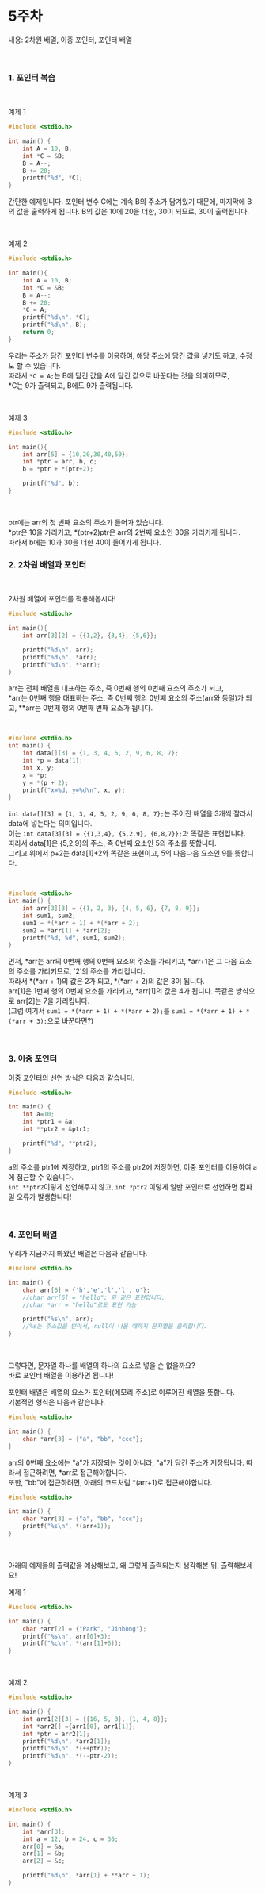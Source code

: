 # 5주차

내용: 2차원 배열, 이중 포인터, 포인터 배열

<br/>

### 1. 포인터 복습

<br/>

예제 1

```c
#include <stdio.h>

int main() {
    int A = 10, B;
    int *C = &B;
    B = A--;
    B += 20;
    printf("%d", *C);
}
```  
  
간단한 예제입니다.
포인터 변수 C에는 계속 B의 주소가 담겨있기 때문에, 마지막에 B의 값을 출력하게 됩니다.
B의 값은 10에 20을 더한, 30이 되므로, 30이 출력됩니다.

<br/>

예제 2

```c
#include <stdio.h>

int main(){
    int A = 10, B;
    int *C = &B;
    B = A--;
    B += 20;
    *C = A;
    printf("%d\n", *C);
    printf("%d\n", B);
    return 0;
}
```  

우리는 주소가 담긴 포인터 변수를 이용하여, 해당 주소에 담긴 값을 넣기도 하고, 수정도 할 수 있습니다.  
따라서 `*C = A;`는 B에 담긴 값을 A에 담긴 값으로 바꾼다는 것을 의미하므로,  
*C는 9가 출력되고, B에도 9가 출력됩니다.

<br/>

예제 3

```c
#include <stdio.h>

int main(){
    int arr[5] = {10,20,30,40,50};
    int *ptr = arr, b, c;
    b = *ptr + *(ptr+2);

    printf("%d", b);
}
```  

<br/>

ptr에는 arr의 첫 번째 요소의 주소가 들어가 있습니다.  
*ptr은 10을 가리키고, *(ptr+2)ptr은 arr의 2번째 요소인 30을 가리키게 됩니다.  
따라서 b에는 10과 30을 더한 40이 들어가게 됩니다.


### 2. 2차원 배열과 포인터

</br>

2차원 배열에 포인터를 적용해봅시다!

```c
#include <stdio.h>

int main(){
    int arr[3][2] = {{1,2}, {3,4}, {5,6}};

    printf("%d\n", arr);
    printf("%d\n", *arr);
    printf("%d\n", **arr);
}
```

arr는 전체 배열을 대표하는 주소, 즉 0번째 행의 0번째 요소의 주소가 되고,  
*arr는 0번째 행을 대표하는 주소, 즉 0번째 행의 0번째 요소의 주소(arr와 동일)가 되고, 
**arr는 0번째 행의 0번째 번째 요소가 됩니다.

</br>

```c
#include <stdio.h>
int main() {
    int data[][3] = {1, 3, 4, 5, 2, 9, 6, 8, 7}; 
    int *p = data[1];
    int x, y;
    x = *p;
    y = *(p + 2);
    printf("x=%d, y=%d\n", x, y);
}
```

`int data[][3] = {1, 3, 4, 5, 2, 9, 6, 8, 7};`는 주어진 배열을 3개씩 잘라서 data에 넣는다는 의미입니다.  
이는 `int data[3][3] = {{1,3,4}, {5,2,9}, {6,8,7}};`과 똑같은 표현입니다.  
따라서 data[1]은 {5,2,9}의 주소, 즉 0번째 요소인 5의 주소를 뜻합니다.  
그리고 위에서 p+2는 data[1]+2와 똑같은 표현이고, 5의 다음다음 요소인 9를 뜻합니다.

</br>

```c
#include <stdio.h>
int main() {
    int arr[3][3] = {{1, 2, 3}, {4, 5, 6}, {7, 8, 9}};
    int sum1, sum2;
    sum1 = *(*arr + 1) + *(*arr + 2);
    sum2 = *arr[1] + *arr[2];
    printf("%d, %d", sum1, sum2);
}
```

먼저, *arr는 arr의 0번째 행의 0번째 요소의 주소를 가리키고, *arr+1은 그 다음 요소의 주소를 가리키므로, '2'의 주소를 가리킵니다.  
따라서 *(*arr + 1)의 값은 2가 되고, *(*arr + 2)의 값은 3이 됩니다.  
arr[1]은 1번째 행의 0번째 요소를 가리키고, *arr[1]의 값은 4가 됩니다.
똑같은 방식으로 arr[2]는 7을 가리킵니다.  
(그럼 여기서 `sum1 = *(*arr + 1) + *(*arr + 2);`를 `sum1 = *(*arr + 1) + *(*arr + 3);`으로 바꾼다면?)

</br>

### 3. 이중 포인터

이중 포인터의 선언 방식은 다음과 같습니다.  

```c
#include <stdio.h>

int main() {
    int a=10;
    int *ptr1 = &a;
    int **ptr2 = &ptr1;

    printf("%d", **ptr2);
}
```

a의 주소를 ptr1에 저장하고, ptr1의 주소를 ptr2에 저장하면, 
이중 포인터를 이용하여 a에 접근할 수 있습니다.  
`int **ptr2`이렇게 선언해주지 않고, `int *ptr2` 이렇게 일반 포인터로 선언하면 컴파일 오류가 발생합니다!

</br>

### 4. 포인터 배열

우리가 지금까지 봐왔던 배열은 다음과 같습니다.

```c
#include <stdio.h>

int main() {
    char arr[6] = {'h','e','l','l','o'};
    //char arr[6] = "hello"; 와 같은 표현입니다.
	//char *arr = "hello"로도 표현 가능

    printf("%s\n", arr);
    //%s는 주소값을 받아서, null이 나올 때까지 문자열을 출력합니다.
}
```

</br>

그렇다면, 문자열 하나를 배열의 하나의 요소로 넣을 순 없을까요?  
바로 포인터 배열을 이용하면 됩니다!

포인터 배열은 배열의 요소가 포인터(메모리 주소)로 이루어진 배열을 뜻합니다.  
기본적인 형식은 다음과 같습니다.  
```c
#include <stdio.h>

int main() {
    char *arr[3] = {"a", "bb", "ccc"};
}
```  
arr의 0번째 요소에는 "a"가 저장되는 것이 아니라, "a"가 담긴 주소가 저장됩니다. 
따라서 접근하려면, *arr로 접근해야합니다.  
또한, "bb"에 접근하려면, 아래의 코드처럼 *(arr+1)로 접근해야합니다.  

```c
#include <stdio.h>

int main() {
    char *arr[3] = {"a", "bb", "ccc"};
	printf("%s\n", *(arr+1));
}
```

</br>

아래의 예제들의 출력값을 예상해보고, 왜 그렇게 출력되는지 생각해본 뒤, 출력해보세요!

예제 1  
```c
#include <stdio.h>

int main() {
    char *arr[2] = {"Park", "Jinhong"};
    printf("%s\n", arr[0]+3);
    printf("%c\n", *(arr[1]+6));
}
```  


</br>

예제 2

```c
#include <stdio.h>

int main() {
    int arr1[2][3] = {{16, 5, 3}, {1, 4, 8}};
    int *arr2[] ={arr1[0], arr1[1]};
    int *ptr = arr2[1];
    printf("%d\n", *arr2[1]);
    printf("%d\n", *(++ptr));
    printf("%d\n", *(--ptr-2)); 
}
```

</br>

예제 3

```c
#include <stdio.h>

int main() {
    int *arr[3];
    int a = 12, b = 24, c = 36;
    arr[0] = &a;
    arr[1] = &b;
    arr[2] = &c;

    printf("%d\n", *arr[1] + **arr + 1);
}
```